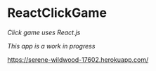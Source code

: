 # ReactClickGame

*Click game uses React.js*

*This app is a work in progress*

https://serene-wildwood-17602.herokuapp.com/

